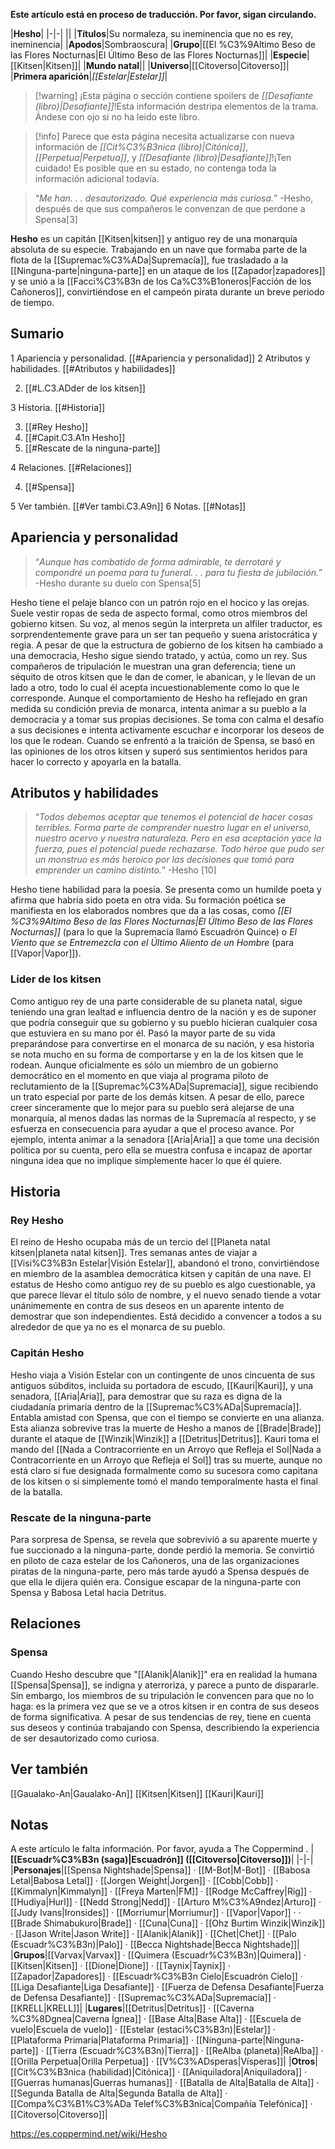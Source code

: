 **Este artículo está en proceso de traducción. Por favor, sigan circulando.**


|**Hesho**|
|-|-|
||
|**Títulos**|Su normaleza, su ineminencia que no es rey, ineminencia|
|**Apodos**|Sombraoscura|
|**Grupo**|[[El %C3%9Altimo Beso de las Flores Nocturnas\|El Último Beso de las Flores Nocturnas]]|
|**Especie**|[[Kitsen\|Kitsen]]|
|**Mundo natal**||
|**Universo**|[[Citoverso\|Citoverso]]|
|**Primera aparición**|*[[Estelar\|Estelar]]*|

> [!warning] ¡Esta página o sección contiene spoilers de *[[Desafiante (libro)\|Desafiante]]*!Esta información destripa elementos de la trama.  Ándese con ojo si no ha leido este libro.

> [!info] Parece que esta página necesita actualizarse con nueva información de *[[Cit%C3%B3nica (libro)\|Citónica]]*, *[[Perpetua\|Perpetua]]*, y *[[Desafiante (libro)\|Desafiante]]*!¡Ten cuidado! Es posible que en su estado, no contenga toda la información adicional todavía.

>“*Me han. . . desautorizado. Qué experiencia más curiosa.*”
\-Hesho, después de que sus compañeros le convenzan de que perdone a Spensa[3]


**Hesho** es un capitán [[Kitsen\|kitsen]] y antiguo rey de una monarquía absoluta de su especie. Trabajando en un nave que formaba parte de la flota de la [[Supremac%C3%ADa\|Supremacía]], fue trasladado a la [[Ninguna-parte\|ninguna-parte]] en un ataque de los [[Zapador\|zapadores]] y se unió a la [[Facci%C3%B3n de los Ca%C3%B1oneros\|Facción de los Cañoneros]], convirtiéndose en el campeón pirata durante un breve periodo de tiempo.

 
## Sumario

1 Apariencia y personalidad. [[#Apariencia y personalidad]] 
2 Atributos y habilidades. [[#Atributos y habilidades]] 

2. [[#L.C3.ADder de los kitsen]] 


3 Historia. [[#Historia]] 

3. [[#Rey Hesho]] 
3. [[#Capit.C3.A1n Hesho]] 
3. [[#Rescate de la ninguna-parte]] 


4 Relaciones. [[#Relaciones]] 

4. [[#Spensa]] 


5 Ver también. [[#Ver tambi.C3.A9n]] 
6 Notas. [[#Notas]] 


## Apariencia y personalidad
>“*Aunque has combatido de forma admirable, te derrotaré y compondré un poema para tu funeral. . . para tu fiesta de jubilación.*”
\-Hesho durante su duelo con Spensa[5]


Hesho tiene el pelaje blanco con un patrón rojo en el hocico y las orejas. Suele vestir ropas de seda de aspecto formal, como otros miembros del gobierno kitsen. Su voz, al menos según la interpreta un alfiler traductor, es sorprendentemente grave para un ser tan pequeño y suena aristocrática y regia.
A pesar de que la estructura de gobierno de los kitsen ha cambiado a una democracia, Hesho sigue siendo tratado, y actúa, como un rey. Sus compañeros de tripulación le muestran una gran deferencia; tiene un séquito de otros kitsen que le dan de comer, le abanican, y le llevan de un lado a otro, todo lo cual él acepta incuestionablemente como lo que le corresponde. Aunque el comportamiento de Hesho ha reflejado en gran medida su condición previa de monarca, intenta animar a su pueblo a la democracia y a tomar sus propias decisiones. Se toma con calma el desafío a sus decisiones e intenta activamente escuchar e incorporar los deseos de los que le rodean. Cuando se enfrentó a la traición de Spensa, se basó en las opiniones de los otros kitsen y superó sus sentimientos heridos para hacer lo correcto y apoyarla en la batalla.

## Atributos y habilidades
>“*Todos debemos aceptar que tenemos el potencial de hacer cosas terribles. Forma parte de comprender nuestro lugar en el universo, nuestro acervo y nuestra naturaleza. Pero en esa aceptación yace la fuerza, pues el potencial puede rechazarse. Todo héroe que pudo ser un monstruo es más heroico por las decisiones que tomó para emprender un camino distinto.*”
\-Hesho [10]


Hesho tiene habilidad para la poesía. Se presenta como un humilde poeta y afirma que habría sido poeta en otra vida. Su formación poética se manifiesta en los elaborados nombres que da a las cosas, como *[[El %C3%9Altimo Beso de las Flores Nocturnas\|El Último Beso de las Flores Nocturnas]]* (para lo que la Supremacía llamó Escuadrón Quince) o *El Viento que se Entremezcla con el Último Aliento de un Hombre* (para [[Vapor\|Vapor]]).

### Líder de los kitsen
Como antiguo rey de una parte considerable de su planeta natal, sigue teniendo una gran lealtad e influencia dentro de la nación y es de suponer que podría conseguir que su gobierno y su pueblo hicieran cualquier cosa que estuviera en su mano por él.
Pasó la mayor parte de su vida preparándose para convertirse en el monarca de su nación, y esa historia se nota mucho en su forma de comportarse y en la de los kitsen que le rodean. Aunque oficialmente es sólo un miembro de un gobierno democrático en el momento en que viaja al programa piloto de reclutamiento de la [[Supremac%C3%ADa\|Supremacía]], sigue recibiendo un trato especial por parte de los demás kitsen. A pesar de ello, parece creer sinceramente que lo mejor para su pueblo será alejarse de una monarquía, al menos dadas las normas de la Supremacía al respecto, y se esfuerza en consecuencia para ayudar a que el proceso avance. Por ejemplo, intenta animar a la senadora [[Aria\|Aria]] a que tome una decisión política por su cuenta, pero ella se muestra confusa e incapaz de aportar ninguna idea que no implique simplemente hacer lo que él quiere.

## Historia
### Rey Hesho
El reino de Hesho ocupaba más de un tercio del [[Planeta natal kitsen\|planeta natal kitsen]]. Tres semanas antes de viajar a [[Visi%C3%B3n Estelar\|Visión Estelar]], abandonó el trono, convirtiéndose en miembro de la asamblea democrática kitsen y capitán de una nave. El estatus de Hesho como antiguo rey de su pueblo es algo cuestionable, ya que parece llevar el título sólo de nombre, y el nuevo senado tiende a votar unánimemente en contra de sus deseos en un aparente intento de demostrar que son independientes. Está decidido a convencer a todos a su alrededor de que ya no es el monarca de su pueblo.

### Capitán Hesho
Hesho viaja a Visión Estelar con un contingente de unos cincuenta de sus antiguos súbditos, incluida su portadora de escudo, [[Kauri\|Kauri]], y una senadora, [[Aria\|Aria]], para demostrar que su raza es digna de la ciudadanía primaria dentro de la [[Supremac%C3%ADa\|Supremacía]]. Entabla amistad con Spensa, que con el tiempo se convierte en una alianza. Esta alianza sobrevive tras la muerte de Hesho a manos de [[Brade\|Brade]] durante el ataque de [[Winzik\|Winzik]] a [[Detritus\|Detritus]]. Kauri toma el mando del [[Nada a Contracorriente en un Arroyo que Refleja el Sol\|Nada a Contracorriente en un Arroyo que Refleja el Sol]] tras su muerte, aunque no está claro si fue designada formalmente como su sucesora como capitana de los kitsen o si simplemente tomó el mando temporalmente hasta el final de la batalla.

### Rescate de la ninguna-parte
Para sorpresa de Spensa, se revela que sobrevivió a su aparente muerte y fue succionado a la ninguna-parte, donde perdió la memoria. Se convirtió en piloto de caza estelar de los Cañoneros, una de las organizaciones piratas de la ninguna-parte, pero más tarde ayudó a Spensa después de que ella le dijera quién era. Consigue escapar de la ninguna-parte con Spensa y Babosa Letal hacia Detritus.

## Relaciones
### Spensa
Cuando Hesho descubre que "[[Alanik\|Alanik]]" era en realidad la humana [[Spensa\|Spensa]], se indigna y aterroriza, y parece a punto de dispararle. Sin embargo, los miembros de su tripulación le convencen para que no lo haga: es la primera vez que se ve a otros kitsen ir en contra de sus deseos de forma significativa. A pesar de sus tendencias de rey, tiene en cuenta sus deseos y continúa trabajando con Spensa, describiendo la experiencia de ser desautorizado como curiosa.

## Ver también
[[Gaualako-An\|Gaualako-An]]
[[Kitsen\|Kitsen]]
[[Kauri\|Kauri]]
## Notas

A este artículo le falta información. Por favor, ayuda a The Coppermind .
|**[[Escuadr%C3%B3n (saga)\|Escuadrón]] ([[Citoverso\|Citoverso]])**|
|-|-|
|**Personajes**|[[Spensa Nightshade\|Spensa]] · [[M-Bot\|M-Bot]] · [[Babosa Letal\|Babosa Letal]] · [[Jorgen Weight\|Jorgen]] · [[Cobb\|Cobb]] · [[Kimmalyn\|Kimmalyn]] · [[Freya Marten\|FM]] · [[Rodge McCaffrey\|Rig]] · [[Hudiya\|Hurl]] · [[Nedd Strong\|Nedd]] · [[Arturo M%C3%A9ndez\|Arturo]] · [[Judy Ivans\|Ironsides]] · [[Morriumur\|Morriumur]] · [[Vapor\|Vapor]] ·  · [[Brade Shimabukuro\|Brade]] · [[Cuna\|Cuna]] · [[Ohz Burtim Winzik\|Winzik]] · [[Jason Write\|Jason Write]] · [[Alanik\|Alanik]] · [[Chet\|Chet]] · [[Palo (Escuadr%C3%B3n)\|Palo]] · [[Becca Nightshade\|Becca Nightshade]]|
|**Grupos**|[[Varvax\|Varvax]] · [[Quimera (Escuadr%C3%B3n)\|Quimera]] · [[Kitsen\|Kitsen]] · [[Dione\|Dione]] · [[Taynix\|Taynix]] · [[Zapador\|Zapadores]] · [[Escuadr%C3%B3n Cielo\|Escuadrón Cielo]] · [[Liga Desafiante\|Liga Desafiante]] · [[Fuerza de Defensa Desafiante\|Fuerza de Defensa Desafiante]] · [[Supremac%C3%ADa\|Supremacía]] · [[KRELL\|KRELL]]|
|**Lugares**|[[Detritus\|Detritus]] · [[Caverna %C3%8Dgnea\|Caverna Ígnea]] · [[Base Alta\|Base Alta]] · [[Escuela de vuelo\|Escuela de vuelo]] · [[Estelar (estaci%C3%B3n)\|Estelar]] · [[Plataforma Primaria\|Plataforma Primaria]] · [[Ninguna-parte\|Ninguna-parte]] · [[Tierra (Escuadr%C3%B3n)\|Tierra]] · [[ReAlba (planeta)\|ReAlba]] · [[Orilla Perpetua\|Orilla Perpetua]] · [[V%C3%ADsperas\|Vísperas]]|
|**Otros**|[[Cit%C3%B3nica (habilidad)\|Citónica]] · [[Aniquiladora\|Aniquiladora]] · [[Guerras humanas\|Guerras humanas]] · [[Batalla de Alta\|Batalla de Alta]] · [[Segunda Batalla de Alta\|Segunda Batalla de Alta]] · [[Compa%C3%B1%C3%ADa Telef%C3%B3nica\|Compañía Telefónica]] · [[Citoverso\|Citoverso]]|



https://es.coppermind.net/wiki/Hesho